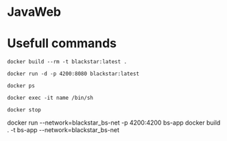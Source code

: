 # JavaWeb

# Usefull commands

```console
docker build --rm -t blackstar:latest .

docker run -d -p 4200:8080 blackstar:latest

docker ps

docker exec -it name /bin/sh

docker stop
```
docker run --network=blackstar_bs-net -p 4200:4200 bs-app
 docker build . -t bs-app --network=blackstar_bs-net